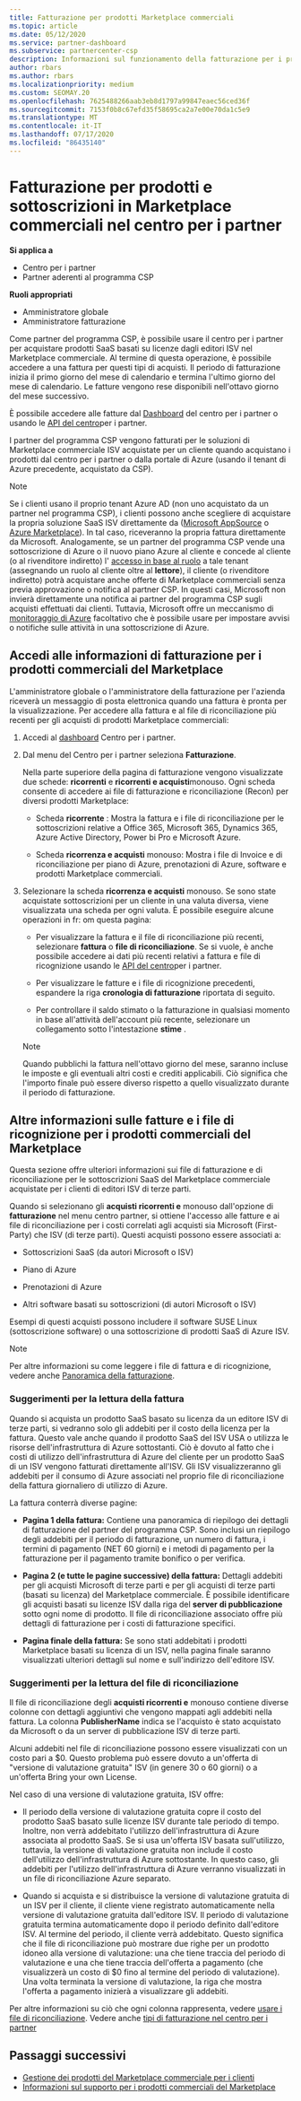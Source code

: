 ```yaml
---
title: Fatturazione per prodotti Marketplace commerciali
ms.topic: article
ms.date: 05/12/2020
ms.service: partner-dashboard
ms.subservice: partnercenter-csp
description: Informazioni sul funzionamento della fatturazione per i prodotti SaaS ISV o per le sottoscrizioni acquistate per i clienti dal Marketplace commerciale all'interno del centro per i partner.
author: rbars
ms.author: rbars
ms.localizationpriority: medium
ms.custom: SEOMAY.20
ms.openlocfilehash: 7625488266aab3eb8d1797a99847eaec56ced36f
ms.sourcegitcommit: 7153f0b8c67efd35f58695ca2a7e00e70da1c5e9
ms.translationtype: MT
ms.contentlocale: it-IT
ms.lasthandoff: 07/17/2020
ms.locfileid: "86435140"
---
```

# <a name="billing-for-commercial-marketplace-products-and-subscriptions-in-partner-center"></a>Fatturazione per prodotti e sottoscrizioni in Marketplace commerciali nel centro per i partner

**Si applica a**

- Centro per i partner
- Partner aderenti al programma CSP

**Ruoli appropriati**

- Amministratore globale
- Amministratore fatturazione

Come partner del programma CSP, è possibile usare il centro per i partner per acquistare prodotti SaaS basati su licenze dagli editori ISV nel Marketplace commerciale. Al termine di questa operazione, è possibile accedere a una fattura per questi tipi di acquisti. Il periodo di fatturazione inizia il primo giorno del mese di calendario e termina l'ultimo giorno del mese di calendario. Le fatture vengono rese disponibili nell'ottavo giorno del mese successivo.

È possibile accedere alle fatture dal [Dashboard](https://partner.microsoft.com/dashboard/) del centro per i partner o usando le [API del centro](https://docs.microsoft.com/partner-center/develop/)per i partner.

I partner del programma CSP vengono fatturati per le soluzioni di Marketplace commerciale ISV acquistate per un cliente quando acquistano i prodotti dal centro per i partner o dalla portale di Azure (usando il tenant di Azure precedente, acquistato da CSP).

>[!NOTE]
>Se i clienti usano il proprio tenant Azure AD (non uno acquistato da un partner nel programma CSP), i clienti possono anche scegliere di acquistare la propria soluzione SaaS ISV direttamente da ([Microsoft AppSource](https://appsource.microsoft.com/) o [Azure Marketplace](https://azuremarketplace.microsoft.com/)). In tal caso, riceveranno la propria fattura direttamente da Microsoft. Analogamente, se un partner del programma CSP vende una sottoscrizione di Azure o il nuovo piano Azure al cliente e concede al cliente (o al rivenditore indiretto) l' [accesso in base al ruolo](https://docs.microsoft.com/azure/role-based-access-control/built-in-roles) a tale tenant (assegnando un ruolo al cliente oltre al **lettore**), il cliente (o rivenditore indiretto) potrà acquistare anche offerte di Marketplace commerciali senza previa approvazione o notifica al partner CSP. In questi casi, Microsoft non invierà direttamente una notifica ai partner del programma CSP sugli acquisti effettuati dai clienti. Tuttavia, Microsoft offre un meccanismo di [monitoraggio di Azure](https://docs.microsoft.com/azure/azure-monitor/platform/alerts-activity-log) facoltativo che è possibile usare per impostare avvisi o notifiche sulle attività in una sottoscrizione di Azure.

## <a name="access-billing-information-for-commercial-marketplace-products"></a>Accedi alle informazioni di fatturazione per i prodotti commerciali del Marketplace

L'amministratore globale o l'amministratore della fatturazione per l'azienda riceverà un messaggio di posta elettronica quando una fattura è pronta per la visualizzazione. Per accedere alla fattura e al file di riconciliazione più recenti per gli acquisti di prodotti Marketplace commerciali:

1. Accedi al [dashboard](https://partner.microsoft.com/dashboard/) Centro per i partner.

2. Dal menu del Centro per i partner seleziona **Fatturazione**. 

    Nella parte superiore della pagina di fatturazione vengono visualizzate due schede: **ricorrenti** e **ricorrenti e acquisti**monouso. Ogni scheda consente di accedere ai file di fatturazione e riconciliazione (Recon) per diversi prodotti Marketplace:

    - Scheda **ricorrente** : Mostra la fattura e i file di riconciliazione per le sottoscrizioni relative a Office 365, Microsoft 365, Dynamics 365, Azure Active Directory, Power bi Pro e Microsoft Azure.

    - Scheda **ricorrenza e acquisti** monouso: Mostra i file di Invoice e di riconciliazione per piano di Azure, prenotazioni di Azure, software e prodotti Marketplace commerciali.
  
3. Selezionare la scheda **ricorrenza e acquisti** monouso. Se sono state acquistate sottoscrizioni per un cliente in una valuta diversa, viene visualizzata una scheda per ogni valuta. È possibile eseguire alcune operazioni in fr: om questa pagina:

    - Per visualizzare la fattura e il file di riconciliazione più recenti, selezionare **fattura** o **file di riconciliazione**. Se si vuole, è anche possibile accedere ai dati più recenti relativi a fattura e file di ricognizione usando le [API del centro](https://docs.microsoft.com/partner-center/develop/)per i partner.

    - Per visualizzare le fatture e i file di ricognizione precedenti, espandere la riga **cronologia di fatturazione** riportata di seguito.

    - Per controllare il saldo stimato o la fatturazione in qualsiasi momento in base all'attività dell'account più recente, selezionare un collegamento sotto l'intestazione **stime** .  

    >[!NOTE]
    > Quando pubblichi la fattura nell'ottavo giorno del mese, saranno incluse le imposte e gli eventuali altri costi e crediti applicabili. Ciò significa che l'importo finale può essere diverso rispetto a quello visualizzato durante il periodo di fatturazione.

## <a name="more-about-invoices-and-recon-files-for-commercial-marketplace-products"></a>Altre informazioni sulle fatture e i file di ricognizione per i prodotti commerciali del Marketplace

Questa sezione offre ulteriori informazioni sui file di fatturazione e di riconciliazione per le sottoscrizioni SaaS del Marketplace commerciale acquistate per i clienti di editori ISV di terze parti.

Quando si selezionano gli **acquisti ricorrenti e** monouso dall'opzione di **fatturazione** nel menu centro partner, si ottiene l'accesso alle fatture e ai file di riconciliazione per i costi correlati agli acquisti sia Microsoft (First-Party) che ISV (di terze parti). Questi acquisti possono essere associati a:

- Sottoscrizioni SaaS (da autori Microsoft o ISV)

- Piano di Azure

- Prenotazioni di Azure

- Altri software basati su sottoscrizioni (di autori Microsoft o ISV)

Esempi di questi acquisti possono includere il software SUSE Linux (sottoscrizione software) o una sottoscrizione di prodotti SaaS di Azure ISV.

>[!NOTE]
> Per altre informazioni su come leggere i file di fattura e di ricognizione, vedere anche [Panoramica della fatturazione](billing.md).

### <a name="tips-on-reading-your-invoice"></a>Suggerimenti per la lettura della fattura

Quando si acquista un prodotto SaaS basato su licenza da un editore ISV di terze parti, si vedranno solo gli addebiti per il costo della licenza per la fattura. Questo vale anche quando il prodotto SaaS del ISV USA o utilizza le risorse dell'infrastruttura di Azure sottostanti. Ciò è dovuto al fatto che i costi di utilizzo dell'infrastruttura di Azure del cliente per un prodotto SaaS di un ISV vengono fatturati direttamente all'ISV. Gli ISV visualizzeranno gli addebiti per il consumo di Azure associati nel proprio file di riconciliazione della fattura giornaliero di utilizzo di Azure.

La fattura conterrà diverse pagine:

- **Pagina 1 della fattura:** Contiene una panoramica di riepilogo dei dettagli di fatturazione del partner del programma CSP. Sono inclusi un riepilogo degli addebiti per il periodo di fatturazione, un numero di fattura, i termini di pagamento (NET 60 giorni) e i metodi di pagamento per la fatturazione per il pagamento tramite bonifico o per verifica.

- **Pagina 2 (e tutte le pagine successive) della fattura:** Dettagli addebiti per gli acquisti Microsoft di terze parti e per gli acquisti di terze parti (basati su licenza) del Marketplace commerciale. È possibile identificare gli acquisti basati su licenze ISV dalla riga del **server di pubblicazione** sotto ogni nome di prodotto. Il file di riconciliazione associato offre più dettagli di fatturazione per i costi di fatturazione specifici.

- **Pagina finale della fattura:** Se sono stati addebitati i prodotti Marketplace basati su licenza di un ISV, nella pagina finale saranno visualizzati ulteriori dettagli sul nome e sull'indirizzo dell'editore ISV.

### <a name="tips-on-reading-your-reconciliation-file"></a>Suggerimenti per la lettura del file di riconciliazione

Il file di riconciliazione degli **acquisti ricorrenti e** monouso contiene diverse colonne con dettagli aggiuntivi che vengono mappati agli addebiti nella fattura. La colonna **PublisherName** indica se l'acquisto è stato acquistato da Microsoft o da un server di pubblicazione ISV di terze parti.

Alcuni addebiti nel file di riconciliazione possono essere visualizzati con un costo pari a $0. Questo problema può essere dovuto a un'offerta di "versione di valutazione gratuita" ISV (in genere 30 o 60 giorni) o a un'offerta Bring your own License.

Nel caso di una versione di valutazione gratuita, ISV offre:

- Il periodo della versione di valutazione gratuita copre il costo del prodotto SaaS basato sulle licenze ISV durante tale periodo di tempo. Inoltre, non verrà addebitato l'utilizzo dell'infrastruttura di Azure associata al prodotto SaaS.  Se si usa un'offerta ISV basata sull'utilizzo, tuttavia, la versione di valutazione gratuita non include il costo dell'utilizzo dell'infrastruttura di Azure sottostante. In questo caso, gli addebiti per l'utilizzo dell'infrastruttura di Azure verranno visualizzati in un file di riconciliazione Azure separato.

- Quando si acquista e si distribuisce la versione di valutazione gratuita di un ISV per il cliente, il cliente viene registrato automaticamente nella versione di valutazione gratuita dall'editore ISV. Il periodo di valutazione gratuita termina automaticamente dopo il periodo definito dall'editore ISV. Al termine del periodo, il cliente verrà addebitato. Questo significa che il file di riconciliazione può mostrare due righe per un prodotto idoneo alla versione di valutazione: una che tiene traccia del periodo di valutazione e una che tiene traccia dell'offerta a pagamento (che visualizzerà un costo di $0 fino al termine del periodo di valutazione). Una volta terminata la versione di valutazione, la riga che mostra l'offerta a pagamento inizierà a visualizzare gli addebiti. 

Per altre informazioni su ciò che ogni colonna rappresenta, vedere [usare i file di riconciliazione](use-the-reconciliation-files.md). Vedere anche [tipi di fatturazione nel centro per i partner](billing-different-types.md)

## <a name="next-steps"></a>Passaggi successivi

- [Gestione dei prodotti del Marketplace commerciale per i clienti](csp-commercial-marketplace-manage.md)
- [Informazioni sul supporto per i prodotti commerciali del Marketplace](csp-commercial-marketplace-support.md)
